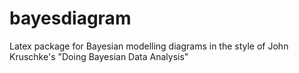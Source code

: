 bayesdiagram
============

Latex package for Bayesian modelling diagrams in the style of John Kruschke's "Doing Bayesian Data Analysis"
